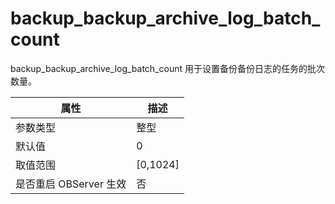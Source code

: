 backup_backup_archive_log_batch_count 
==========================================================

backup_backup_archive_log_batch_count 用于设置备份备份日志的任务的批次数量。


|        属性        |     描述     |
|------------------|------------|
| 参数类型             | 整型         |
| 默认值              | 0          |
| 取值范围             | \[0,1024\] |
| 是否重启 OBServer 生效 | 否          |


